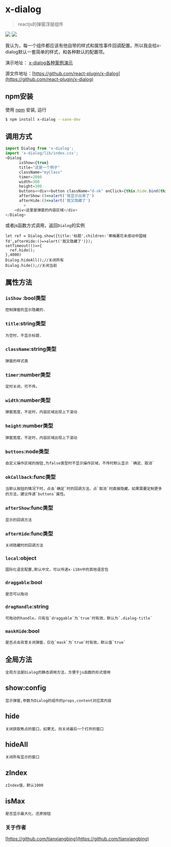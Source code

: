 <!--
 * @Descripttion: 
 * @Author: tianxiangbing
 * @Date: 2018-11-21 15:36:18
 * @LastEditTime: 2020-07-16 18:00:09
 * @github: https://github.com/tianxiangbing
 -->
# x-dialog

> reactjs的弹窗浮层组件 

![](https://react-plugin.github.io/x-dialog/demo-1.jpg)
![](https://react-plugin.github.io/x-dialog/demo-2.jpg)

我认为，每一个组件都应该有他自带的样式和属性事件回调配置。所以我会给x-dialog默认一套简单的样式，和各种默认的配置项。

演示地址： [x-dialog各种案例演示](https://react-plugin.github.io/x-dialog/)

源文件地址：[https://github.com/react-plugin/x-dialog](https://github.com/react-plugin/x-dialog)

## npm安装 

使用 [npm](https://www.npmjs.com/package/x-dialog) 安装, 运行

```bash
$ npm install x-dialog --save-dev
```
## 调用方式
```js
import Dialog from 'x-dialog';
import 'x-dialog/lib/index.css';
<Dialog 
      isShow={true}
      title="这是一个例子"
      className="myClass"
      timer=2000
      width=300
      height=300
      buttons=<div><button className="d-ok" onClick={this.hide.bind(this)}>我知道了</button><button className="d-cancel" onClick={this.hide.bind(this)}>关闭</button></div>
      afterShow:()=>alert('我显示出来了')
      afterHide:()=>alert('我又隐藏了')
        >
    <div>这里是弹窗的内容区域</div>
</Dialog>
```
或者js函数方式调用，返回`Dialog`的实例
```
let ref = Dialog.show({title:'标题',children:'寒梅著花未感动中国械fd',afterHide:()=>alert('我又隐藏了')});
setTimeout(()=>{
  ref.hide();
},4000)
Dialog.hideAll();//关闭所有
Dialog.hide();//关闭当前
```
## 属性方法
### `isShow` :bool类型
    控制弹窗的显示隐藏的.
### `title`:string类型
    为空时，不显示标题.
### `className`:string类型
    弹窗的样式类
### `timer`:number类型
    定时关闭，可不传。
### `width`:number类型
    弹窗宽度，不足时，内容区域出现上下滚动
### `height`:number类型
    弹窗宽度，不足时，内容区域出现上下滚动
### `buttons`:node类型
    自定义操作区域的按钮,为false类型时不显示操作区域，不传时默认显示 `确定、取消`
### `okCallback`:func类型
    当默认按钮的情况下时，点击`确定`时的回调方法，点`取消`时直接隐藏，如果需要定制更多的方法，建议传递`buttons`属性。
### `afterShow`:func类型
    显示的回调方法
### `afterHide`:func类型
    关闭隐藏时的回调方法
### `local`:object
    国际化语言配置,默认中文，可以传递x-i18n中的其他语言包
### `draggable`:bool
    是否可以拖动
### `dragHandle`:string
    可拖动的handle，只有在`draggable`为`true`时有效，默认为`.dialog-title`
### `maskHide`:bool
    是否点击背景关闭弹窗，仅在`mask`为`true`时有效，默认值`true`
## 全局方法
    全局方法是Dialog的静态调用方法，方便于js函数的形式使用
## show:config
    显示弹窗,参数为Dialog的组件的props,content对应其内容
## hide
    关闭获取焦点的窗口，如果无，则关闭最后一个打开的窗口
## hideAll
    关闭所有显示的窗口
## zIndex 
    zIndex值，默认1000
## isMax 
    是否显示最大化、还原按钮
### 关于作者
[https://github.com/tianxiangbing](https://github.com/tianxiangbing)